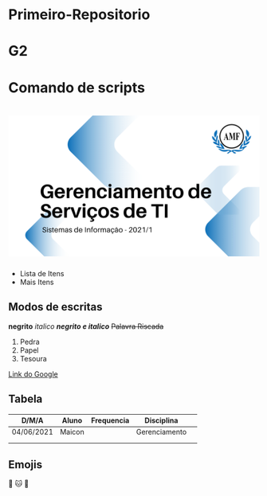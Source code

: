 # Primeiro-Repositorio
# G2

#  Comando de scripts

<h1 align="center">
<img alt="Logo do repositório incluindo o nome da disciplina, logo da AMF e o semestre
2021/1 " src="capaGit.png" width="650px">
</h1>

- Lista de Itens
- Mais Itens

## Modos de escritas

**negrito**
*italico*
***negrito e italico***
~~Palavra Riscada~~

1. Pedra
2. Papel
3. Tesoura

[Link do Google](https://www.google.com.br)

## Tabela

| D/M/A      | Aluno  | Frequencia | Disciplina    |   |
|------------|--------|------------|---------------|---|
| 04/06/2021 | Maicon |            | Gerenciamento |   |
|            |        |            |               |   |
|            |        |            |               |   |

## Emojis

🥇 🐱 🐶


